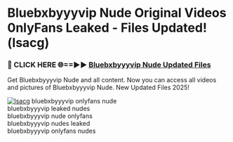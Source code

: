 # Bluebxbyyyvip Nude Original Videos 0nlyFans Leaked - Files Updated! (lsacg)

<h3>🔴 CLICK HERE 🌐==►► <a href="https://tinyurl.com/yc6ubb5a" rel="nofollow">Bluebxbyyyvip Nude Updated Files</a></h3>

Get Bluebxbyyyvip Nude and all content. Now you can access all videos and pictures of Bluebxbyyyvip Nude. New Updated Files 2025!

[![lsacg](https://i.imgur.com/7eu0CRL.gif)](https://tinyurl.com/yc6ubb5a)
bluebxbyyyvip onlyfans nude<br>
bluebxbyyyvip leaked nudes<br>
bluebxbyyyvip nude onlyfans<br>
bluebxbyyyvip nudes leaked<br>
bluebxbyyyvip onlyfans nudes